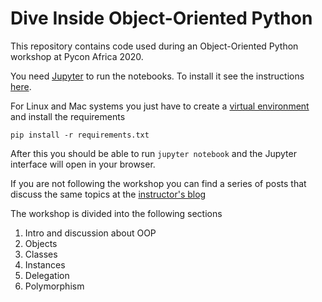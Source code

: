 Dive Inside Object-Oriented Python
======================

This repository contains code used during an Object-Oriented Python workshop at Pycon Africa 2020.

You need [Jupyter](https://jupyter.org) to run the notebooks. To install it see the instructions [here](https://jupyter.org/install).

For Linux and Mac systems you just have to create a [virtual environment](https://packaging.python.org/guides/installing-using-pip-and-virtual-environments/) and install the requirements

```
pip install -r requirements.txt
```

After this you should be able to run `jupyter notebook` and the Jupyter interface will open in your browser.

If you are not following the workshop you can find a series of posts that discuss the same topics at the [instructor's blog](https://www.thedigitalcatonline.com/blog/2014/08/20/python-3-oop-part-1-objects-and-types/)

The workshop is divided into the following sections

1. Intro and discussion about OOP
2. Objects
3. Classes
4. Instances
5. Delegation
6. Polymorphism



